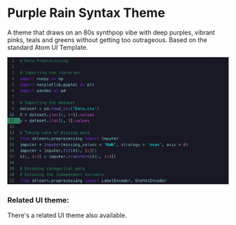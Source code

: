 # Purple Rain Syntax Theme

A theme that draws on an 80s synthpop vibe with deep purples, vibrant pinks,
teals and greens without getting too outrageous. Based on the standard Atom UI
Template.

![A screenshot!](https://github.com/danielithomas/purple-rain-syntax/blob/master/img/2020-03-15-syntax.png)

### Related UI theme:

There's a related UI theme also available.
